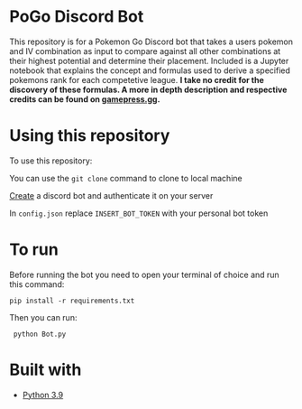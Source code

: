 # PoGo Discord Bot

This repository is for a Pokemon Go Discord bot that takes a users pokemon and IV combination as input to compare against all other combinations at their highest potential and determine their placement. Included is a Jupyter notebook that explains the concept and formulas used to derive a specified pokemons rank for each competetive league.  **I take no credit for the discovery of these formulas. A more in depth description and respective credits can be found on [gamepress.gg](https://gamepress.gg/pokemongo/pokemon-stats-advanced).**

# Using this repository

To use this repository:
     
You can use the `git clone` command to clone to local machine
     	
[Create](https://discord.com/login?redirect_to=%2Fdevelopers%2Fapplications) a discord bot and authenticate it on your server
     	
In `config.json` replace `INSERT_BOT_TOKEN` with your personal bot token
    
# To run    
 
Before running the bot you need to open your terminal of choice and run this command:

``` pip install -r requirements.txt ```

Then you can run:

``` python Bot.py```

# Built with

- [Python 3.9](https://www.python.org/)
